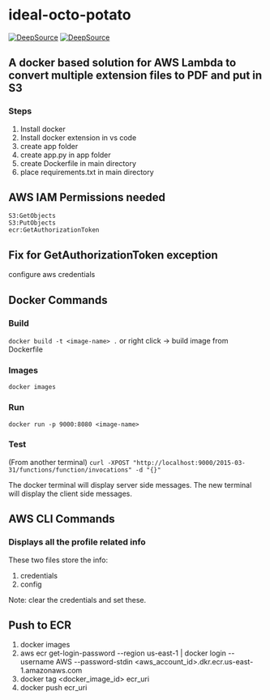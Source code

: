 # ideal-octo-potato
[![DeepSource](https://deepsource.io/gh/PYTHONAWSNINJAS/ideal-octo-potato.svg/?label=active+issues&show_trend=true&token=whwikFGIu8kkgj8AMfh_5BLD)](https://deepsource.io/gh/PYTHONAWSNINJAS/ideal-octo-potato/?ref=repository-badge)
[![DeepSource](https://deepsource.io/gh/PYTHONAWSNINJAS/ideal-octo-potato.svg/?label=resolved+issues&show_trend=true&token=whwikFGIu8kkgj8AMfh_5BLD)](https://deepsource.io/gh/PYTHONAWSNINJAS/ideal-octo-potato/?ref=repository-badge)
## A docker based solution for AWS Lambda to convert multiple extension files to PDF and put in S3

### Steps

1. Install docker
2. Install docker extension in vs code
3. create app folder
4. create app.py in app folder
5. create Dockerfile in main directory
6. place requirements.txt in main directory

## AWS IAM Permissions needed

```S3:ListBucket
S3:GetObjects
S3:PutObjects
ecr:GetAuthorizationToken
```

## Fix for GetAuthorizationToken exception

configure aws credentials

## Docker Commands

### Build

```docker build -t <image-name> .```
or right click -> build image from Dockerfile

### Images

```docker images```

### Run

```docker run -p 9000:8080 <image-name>```

### Test

(From another terminal)
```curl -XPOST "http://localhost:9000/2015-03-31/functions/function/invocations" -d "{}"```

The docker terminal will display server side messages. The new terminal will display the client side messages.

## AWS CLI Commands

### Displays all the profile related info

These two files store the info:

1. credentials
2. config

Note: clear the credentials and set these.

## Push to ECR

1. docker images
2. aws ecr get-login-password --region us-east-1 | docker login --username AWS --password-stdin <aws_account_id>.dkr.ecr.us-east-1.amazonaws.com
3. docker tag <docker_image_id> ecr_uri
4. docker push ecr_uri

